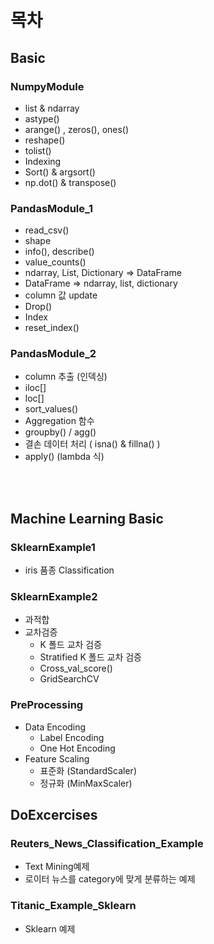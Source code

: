 # 목차
## Basic
### NumpyModule
- list & ndarray
- astype()
- arange() , zeros(), ones()
- reshape()
- tolist()
- Indexing 
- Sort() & argsort()
- np.dot() & transpose()

### PandasModule_1
- read_csv()
- shape
- info(), describe()
- value_counts()
- ndarray, List, Dictionary => DataFrame
- DataFrame => ndarray, list, dictionary
- column 값 update
- Drop()
- Index
- reset_index()

### PandasModule_2
- column 추출 (인덱싱)
- iloc[]
- loc[]
- sort_values()
- Aggregation 함수
- groupby() / agg()
- 결손 데이터 처리 ( isna() & fillna() )
- apply() (lambda 식)

<br></br>

## Machine Learning Basic
### SklearnExample1
- iris 품종 Classification

### SklearnExample2
- 과적합
- 교차검증
    - K 폴드 교차 검증
    - Stratified K 폴드 교차 검증
    - Cross_val_score()
    - GridSearchCV

### PreProcessing
- Data Encoding
    - Label Encoding
    - One Hot Encoding
- Feature Scaling
    - 표준화 (StandardScaler)
    - 정규화 (MinMaxScaler)


## DoExcercises
### Reuters_News_Classification_Example
- Text Mining예제
- 로이터 뉴스를 category에 맞게 분류하는 예제

### Titanic_Example_Sklearn
- Sklearn 예제
